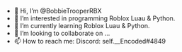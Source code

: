 - 👋 Hi, I’m @BobbieTrooperRBX
- 👀 I’m interested in programming Roblox Luau & Python.
- 🌱 I’m currently learning Roblox Luau & Python.
- 💞️ I’m looking to collaborate on ...
- 📫 How to reach me: Discord: self.__Encoded#4849

<!---
BobbieTrooperRBX/BobbieTrooperRBX is a ✨ special ✨ repository because its `README.md` (this file) appears on your GitHub profile.
You can click the Preview link to take a look at your changes.
--->
